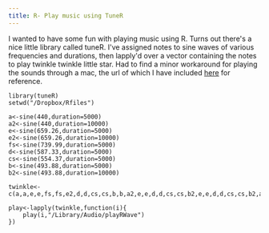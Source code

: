 ```yaml
---
title: R- Play music using TuneR
---
```


I wanted to have some fun with playing music using R. Turns out there's a nice little library called tuneR. I've assigned notes to sine waves of various frequencies and durations, then lapply'd over a vector containing the notes to play twinkle twinkle little star. Had to find a minor workaround for playing the sounds through a mac, the url of which I have included [here](http://homes.soic.indiana.edu/donbyrd/RTools+Docs/tuneRPlaybackOnMacs.html) for reference.

	library(tuneR)
	setwd("/Dropbox/Rfiles")

	a<-sine(440,duration=5000)
	a2<-sine(440,duration=10000)
	e<-sine(659.26,duration=5000)
	e2<-sine(659.26,duration=10000)
	fs<-sine(739.99,duration=5000)
	d<-sine(587.33,duration=5000)
	cs<-sine(554.37,duration=5000)
	b<-sine(493.88,duration=5000)
	b2<-sine(493.88,duration=10000)

	twinkle<-c(a,a,e,e,fs,fs,e2,d,d,cs,cs,b,b,a2,e,e,d,d,cs,cs,b2,e,e,d,d,cs,cs,b2,a,a,e,e,fs,fs,e2,d,d,cs,cs,b,b,a2)

	play<-lapply(twinkle,function(i){
		play(i,"/Library/Audio/playRWave")
	})
